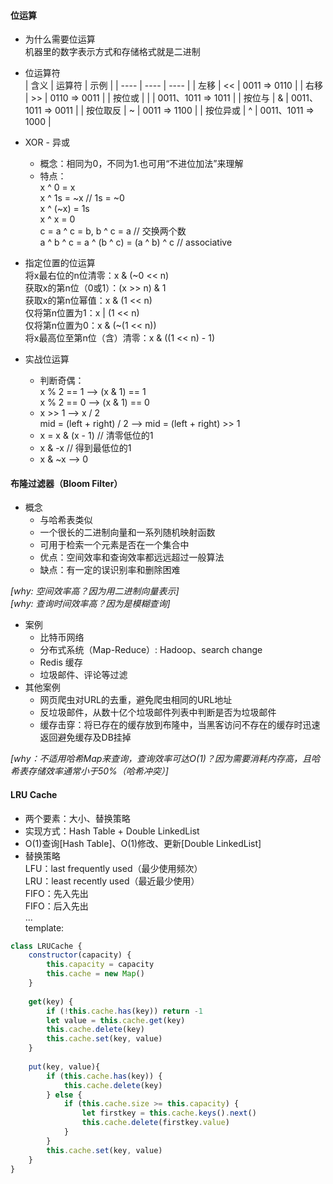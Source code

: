 #### 位运算
* 为什么需要位运算  
机器里的数字表示方式和存储格式就是二进制  

* 位运算符   
|  含义  | 运算符 | 示例 |
|  ---- | ---- | ---- |
| 左移 | << | 0011 => 0110 |
| 右移 | >> | 0110 => 0011 |
| 按位或 | \| | 0011、1011 => 1011 |
| 按位与 | & | 0011、1011 => 0011  |
| 按位取反 | ~ | 0011 => 1100 |
| 按位异或 | ^ | 0011、1011 => 1000 |
 
* XOR - 异或  
    * 概念：相同为0，不同为1.也可用“不进位加法”来理解  
    * 特点：   
        x ^ 0 = x   
        x ^ 1s = ~x // 1s = ~0  
        x ^ (~x) = 1s  
        x ^ x = 0  
        c = a ^ c = b, b ^ c = a // 交换两个数  
        a ^ b ^ c = a ^ (b ^ c) = (a ^ b) ^ c // associative  
* 指定位置的位运算  
    将x最右位的n位清零：x & (~0 \<< n)  
    获取x的第n位（0或1）：(x \>> n) & 1  
    获取x的第n位幂值：x & (1 \<< n)  
    仅将第n位置为1：x | (1 \<< n)  
    仅将第n位置为0：x & (~(1 \<< n))  
    将x最高位至第n位（含）清零：x & ((1 \<< n) - 1)  
* 实战位运算  
    * 判断奇偶：  
        x % 2 == 1 --> (x & 1) == 1  
        x % 2 == 0 --> (x & 1) == 0  
    * x >> 1 --> x / 2  
        mid = (left + right) / 2 --> mid = (left + right) >> 1  
    * x = x & (x - 1) // 清零低位的1  
    * x & -x // 得到最低位的1  
    * x & ~x --> 0  

#### 布隆过滤器（Bloom Filter）
* 概念  
    * 与哈希表类似  
    * 一个很长的二进制向量和一系列随机映射函数  
    * 可用于检索一个元素是否在一个集合中  
    * 优点：空间效率和查询效率都远远超过一般算法  
    * 缺点：有一定的误识别率和删除困难  

*[why: 空间效率高？因为用二进制向量表示]*  
*[why: 查询时间效率高？因为是模糊查询]*  

* 案例  
    * 比特币网络  
    * 分布式系统（Map-Reduce）: Hadoop、search change  
    * Redis 缓存  
    * 垃圾邮件、评论等过滤  
* 其他案例  
    * 网页爬虫对URL的去重，避免爬虫相同的URL地址  
    * 反垃圾邮件，从数十亿个垃圾邮件列表中判断是否为垃圾邮件  
    * 缓存击穿：将已存在的缓存放到布隆中，当黑客访问不存在的缓存时迅速返回避免缓存及DB挂掉  

*[why：不适用哈希Map来查询，查询效率可达O(1)？因为需要消耗内存高，且哈希表存储效率通常小于50%（哈希冲突）]*

#### LRU Cache
* 两个要素：大小、替换策略  
* 实现方式：Hash Table + Double LinkedList  
* O(1)查询[Hash Table]、O(1)修改、更新[Double LinkedList]  
* 替换策略  
    LFU：last frequently used（最少使用频次）  
    LRU：least recently used（最近最少使用）  
    FIFO：先入先出  
    FIFO：后入先出  
    ...  
template:
``` javascript
class LRUCache {
    constructor(capacity) {
        this.capacity = capacity
        this.cache = new Map()
    }
    
    get(key) {
        if (!this.cache.has(key)) return -1
        let value = this.cache.get(key)
        this.cache.delete(key)
        this.cache.set(key, value)
    }
    
    put(key, value){
        if (this.cache.has(key)) {
            this.cache.delete(key)
        } else {
            if (this.cache.size >= this.capacity) {
                let firstkey = this.cache.keys().next()
                this.cache.delete(firstkey.value)
            }
        }
        this.cache.set(key, value)
    }
}
```
